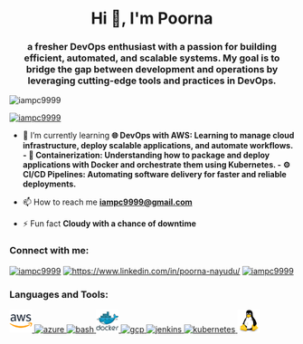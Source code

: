 <h1 align="center">Hi 👋, I'm Poorna </h1>
<h3 align="center">a fresher DevOps enthusiast with a passion for building efficient, automated, and scalable systems. My goal is to bridge the gap between development and operations by leveraging cutting-edge tools and practices in DevOps.</h3>
<p align="left"> <img src="https://komarev.com/ghpvc/?username=iampc9999&label=Profile%20views&color=0e75b6&style=flat" alt="iampc9999" /> </p>

<p align="left"> <a href="https://twitter.com/iampc9999" target="blank"><img src="https://img.shields.io/twitter/follow/iampc9999?logo=twitter&style=for-the-badge" alt="iampc9999" /></a> </p>

- 🌱 I’m currently learning **🌐 **DevOps with AWS**: Learning to manage cloud infrastructure, deploy scalable applications, and automate workflows. - 🐳 **Containerization**: Understanding how to package and deploy applications with Docker and orchestrate them using Kubernetes. - ⚙️ **CI/CD Pipelines**: Automating software delivery for faster and reliable deployments.**

- 📫 How to reach me **iampc9999@gmail.com**

- ⚡ Fun fact **Cloudy with a chance of downtime**

<h3 align="left">Connect with me:</h3>
<p align="left">
<a href="https://twitter.com/iampc9999" target="blank"><img align="center" src="https://raw.githubusercontent.com/rahuldkjain/github-profile-readme-generator/master/src/images/icons/Social/twitter.svg" alt="iampc9999" height="30" width="40" /></a>
<a href="https://linkedin.com/in/https://www.linkedin.com/in/poorna-nayudu/" target="blank"><img align="center" src="https://raw.githubusercontent.com/rahuldkjain/github-profile-readme-generator/master/src/images/icons/Social/linked-in-alt.svg" alt="https://www.linkedin.com/in/poorna-nayudu/" height="30" width="40" /></a>
<a href="https://instagram.com/iampc9999" target="blank"><img align="center" src="https://raw.githubusercontent.com/rahuldkjain/github-profile-readme-generator/master/src/images/icons/Social/instagram.svg" alt="iampc9999" height="30" width="40" /></a>
</p>

<h3 align="left">Languages and Tools:</h3>
<p align="left"> <a href="https://aws.amazon.com" target="_blank" rel="noreferrer"> <img src="https://raw.githubusercontent.com/devicons/devicon/master/icons/amazonwebservices/amazonwebservices-original-wordmark.svg" alt="aws" width="40" height="40"/> </a> <a href="https://azure.microsoft.com/en-in/" target="_blank" rel="noreferrer"> <img src="https://www.vectorlogo.zone/logos/microsoft_azure/microsoft_azure-icon.svg" alt="azure" width="40" height="40"/> </a> <a href="https://www.gnu.org/software/bash/" target="_blank" rel="noreferrer"> <img src="https://www.vectorlogo.zone/logos/gnu_bash/gnu_bash-icon.svg" alt="bash" width="40" height="40"/> </a> <a href="https://www.docker.com/" target="_blank" rel="noreferrer"> <img src="https://raw.githubusercontent.com/devicons/devicon/master/icons/docker/docker-original-wordmark.svg" alt="docker" width="40" height="40"/> </a> <a href="https://cloud.google.com" target="_blank" rel="noreferrer"> <img src="https://www.vectorlogo.zone/logos/google_cloud/google_cloud-icon.svg" alt="gcp" width="40" height="40"/> </a> <a href="https://www.jenkins.io" target="_blank" rel="noreferrer"> <img src="https://www.vectorlogo.zone/logos/jenkins/jenkins-icon.svg" alt="jenkins" width="40" height="40"/> </a> <a href="https://kubernetes.io" target="_blank" rel="noreferrer"> <img src="https://www.vectorlogo.zone/logos/kubernetes/kubernetes-icon.svg" alt="kubernetes" width="40" height="40"/> </a> <a href="https://www.linux.org/" target="_blank" rel="noreferrer"> <img src="https://raw.githubusercontent.com/devicons/devicon/master/icons/linux/linux-original.svg" alt="linux" width="40" height="40"/> </a> </p>
